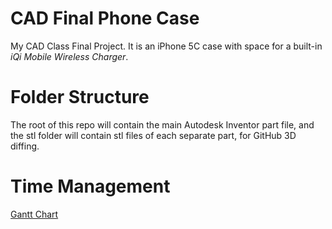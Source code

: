 CAD Final Phone Case
====================

My CAD Class Final Project. It is an iPhone 5C case with space for a built-in *iQi Mobile Wireless Charger*.

Folder Structure
================

The root of this repo will contain the main Autodesk Inventor part file, and the stl folder will contain stl files of each separate part, for GitHub 3D diffing.

Time Management
===============

[Gantt Chart](https://docs.google.com/spreadsheet/ccc?key=0ApMipExNfk0fdC1INjVVWElmLWdGQXZFMVN3V3RhX0E&usp=sharing)
